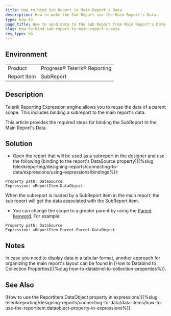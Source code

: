 ```yaml
---
title: How to bind Sub Report to Main Report's Data
description: How to make the Sub Report use the Main Report's Data.
type: how-to
page_title: How to send data to the Sub Report from Main Report's Data Object 
slug: how-to-bind-sub-report-to-main-report-s-data
res_type: kb
---
```


## Environment
<table>
	<tr>
		<td>Product</td>
		<td>Progress® Telerik® Reporting</td>
	</tr>
	<tr>
		<td>Report Item</td>
		<td>SubReport</td>
	</tr>
</table>

## Description

Telerik Reporting Expression engine allows you to reuse the data of a parent scope. This includes binding a subreport to the main report's data.

This article provides the required steps for binding the SubReport to the Main Report's Data.

## Solution

- Open the report that will be used as a subreport in the designer and use the following [binding to the report's DataSource property]({%slug telerikreporting/designing-reports/connecting-to-data/expressions/using-expressions/bindings%}): 

````
Property path: DataSource
Expression: =ReportItem.DataObject
````

 When the subreport is loaded by a SubReport item in the main report, the sub report will get the data associated with the SubReport item.

- You can change the scope to a greater parent by using the [Parent keyword](/api/telerik.reporting.reportitembase.html#collapsible-Telerik_Reporting_ReportItemBase_Parent). For example:

````
Property path: DataSource
Expression: =ReportItem.Parent.Parent.DataObject
````

## Notes

In case you need to display data in a tabular format, another approach for organizing the main report's layout can be found in [How to Databind to Collection Properties]({%slug how-to-databind-to-collection-properties%}).

## See Also

[How to use the ReportItem.DataObject property in expressions]({%slug telerikreporting/designing-reports/connecting-to-data/data-items/how-to-use-the-reportitem.dataobject-property-in-expressions%}). 
